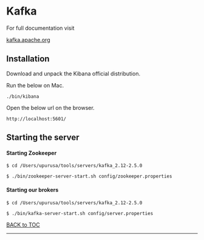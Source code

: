 # Kafka

For full documentation visit 

[kafka.apache.org](https://kafka.apache.org/)


## Installation

Download and unpack the Kibana official distribution.

Run the below on Mac.

`./bin/kibana`

Open the below url on the browser.

`http://localhost:5601/`


## Starting the server

#### Starting Zookeeper

	$ cd /Users/upurusa/tools/servers/kafka_2.12-2.5.0
	
	$ ./bin/zookeeper-server-start.sh config/zookeeper.properties

#### Starting our brokers

	$ cd /Users/upurusa/tools/servers/kafka_2.12-2.5.0

	$ ./bin/kafka-server-start.sh config/server.properties
	



[BACK to TOC](./../README.md)

----------